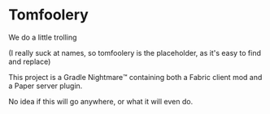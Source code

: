# Tomfoolery
We do a little trolling

(I really suck at names, so tomfoolery is the placeholder, as it's easy to find and replace)

This project is a Gradle Nightmare:tm: containing both a Fabric client mod and a Paper server plugin.

No idea if this will go anywhere, or what it will even do.


